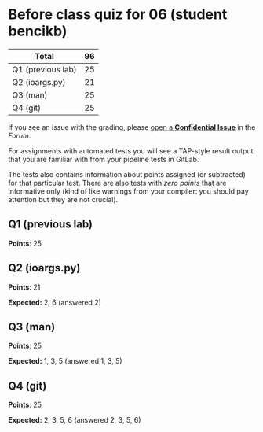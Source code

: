 # Before class quiz for 06 (student bencikb)

| Total                                            |    96 |
|--------------------------------------------------|------:|
| Q1 (previous lab)                                |    25 |
| Q2 (ioargs.py)                                   |    21 |
| Q3 (man)                                         |    25 |
| Q4 (git)                                         |    25 |

If you see an issue with the grading, please
[open a **Confidential Issue**](https://gitlab.mff.cuni.cz/teaching/nswi177/2022/common/forum/-/issues/new?issue[confidential]=true&issue[title]=Grading+Before+class+quiz+for+06)
in the _Forum_.


For assignments with automated tests you will see a TAP-style result output
that you are familiar with from your pipeline tests in GitLab.

The tests also contains information about points assigned (or subtracted)
for that particular test. There are also tests with _zero points_ that
are informative only (kind of like warnings from your compiler: you
should pay attention but they are not crucial).

## Q1 (previous lab)

**Points**: 25


## Q2 (ioargs.py)

**Points**: 21

**Expected:** 2, 6 (answered 2)


## Q3 (man)

**Points**: 25

**Expected:** 1, 3, 5 (answered 1, 3, 5)


## Q4 (git)

**Points**: 25

**Expected:** 2, 3, 5, 6 (answered 2, 3, 5, 6)


